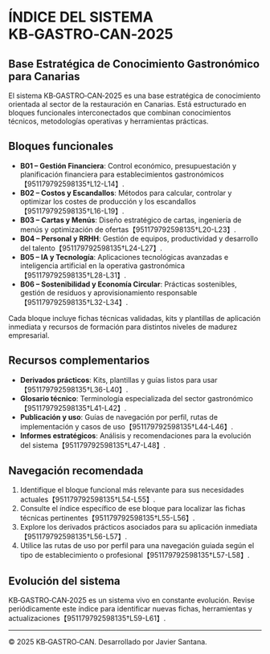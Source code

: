 # ÍNDICE DEL SISTEMA KB‑GASTRO‑CAN‑2025

## Base Estratégica de Conocimiento Gastronómico para Canarias

El sistema KB‑GASTRO‑CAN‑2025 es una base estratégica de conocimiento orientada al sector de la restauración en Canarias. Está estructurado en bloques funcionales interconectados que combinan conocimientos técnicos, metodologías operativas y herramientas prácticas.

## Bloques funcionales

- **B01 – Gestión Financiera**: Control económico, presupuestación y planificación financiera para establecimientos gastronómicos【951179792598135†L12-L14】.
- **B02 – Costos y Escandallos**: Métodos para calcular, controlar y optimizar los costes de producción y los escandallos【951179792598135†L16-L19】.
- **B03 – Cartas y Menús**: Diseño estratégico de cartas, ingeniería de menús y optimización de ofertas【951179792598135†L20-L23】.
- **B04 – Personal y RRHH**: Gestión de equipos, productividad y desarrollo del talento【951179792598135†L24-L27】.
- **B05 – IA y Tecnología**: Aplicaciones tecnológicas avanzadas e inteligencia artificial en la operativa gastronómica【951179792598135†L28-L31】.
- **B06 – Sostenibilidad y Economía Circular**: Prácticas sostenibles, gestión de residuos y aprovisionamiento responsable【951179792598135†L32-L34】.

Cada bloque incluye fichas técnicas validadas, kits y plantillas de aplicación inmediata y recursos de formación para distintos niveles de madurez empresarial.

## Recursos complementarios

- **Derivados prácticos**: Kits, plantillas y guías listos para usar【951179792598135†L36-L40】.
- **Glosario técnico**: Terminología especializada del sector gastronómico【951179792598135†L41-L42】.
- **Publicación y uso**: Guías de navegación por perfil, rutas de implementación y casos de uso【951179792598135†L44-L46】.
- **Informes estratégicos**: Análisis y recomendaciones para la evolución del sistema【951179792598135†L47-L48】.

## Navegación recomendada

1. Identifique el bloque funcional más relevante para sus necesidades actuales【951179792598135†L54-L55】.
2. Consulte el índice específico de ese bloque para localizar las fichas técnicas pertinentes【951179792598135†L55-L56】.
3. Explore los derivados prácticos asociados para su aplicación inmediata【951179792598135†L56-L57】.
4. Utilice las rutas de uso por perfil para una navegación guiada según el tipo de establecimiento o profesional【951179792598135†L57-L58】.

## Evolución del sistema

KB‑GASTRO‑CAN‑2025 es un sistema vivo en constante evolución. Revise periódicamente este índice para identificar nuevas fichas, herramientas y actualizaciones【951179792598135†L59-L61】.

---

© 2025 KB‑GASTRO‑CAN. Desarrollado por Javier Santana.
